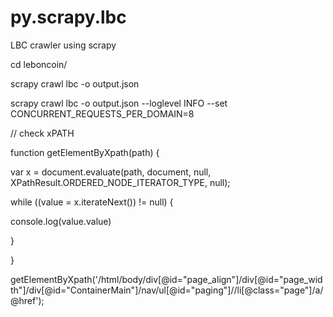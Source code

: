 # py.scrapy.lbc
LBC crawler using scrapy

cd leboncoin/


scrapy crawl lbc -o output.json

scrapy crawl lbc -o output.json --loglevel INFO --set CONCURRENT_REQUESTS_PER_DOMAIN=8




// check xPATH 

function getElementByXpath(path) {

  var x  = document.evaluate(path, document, null, XPathResult.ORDERED_NODE_ITERATOR_TYPE, null);

  while ((value = x.iterateNext()) != null) {

  console.log(value.value)

  }

}


getElementByXpath('/html/body/div[@id="page_align"]/div[@id="page_width"]/div[@id="ContainerMain"]/nav/ul[@id="paging"]//li[@class="page"]/a/@href');



